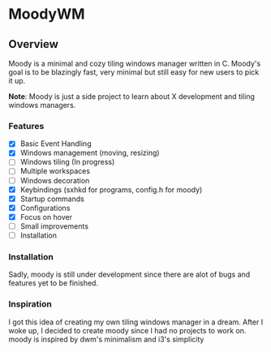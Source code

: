 # MoodyWM

## Overview

Moody is a minimal and cozy tiling windows manager written in C. Moody's goal is to be blazingly fast, very minimal but still easy for new users to pick it up.

**Note**: Moody is just a side project to learn about X development and tiling windows managers.

### Features

- [x] Basic Event Handling
- [x] Windows management (moving, resizing)
- [ ] Windows tiling (In progress)
- [ ] Multiple workspaces
- [ ] Windows decoration
- [x] Keybindings (sxhkd for programs, config.h for moody)
- [x] Startup commands
- [x] Configurations
- [x] Focus on hover
- [ ] Small improvements
- [ ] Installation

### Installation

Sadly, moody is still under development since there are alot of bugs and features yet to be finished.

### Inspiration

I got this idea of creating my own tiling windows manager in a dream. After I woke up, I decided to create moody since I had no projects to work on.
moody is inspired by dwm's minimalism and i3's simplicity
